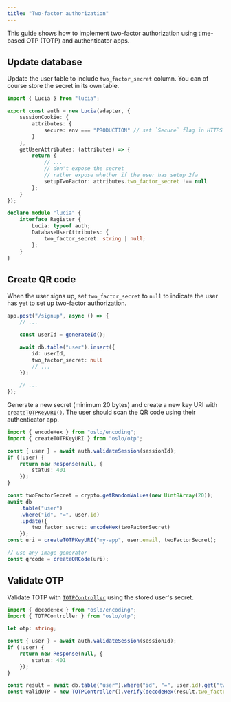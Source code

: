 ```yaml
---
title: "Two-factor authorization"
---
```


This guide shows how to implement two-factor authorization using time-based OTP (TOTP) and authenticator apps.

## Update database

Update the user table to include `two_factor_secret` column. You can of course store the secret in its own table.

```ts
import { Lucia } from "lucia";

export const auth = new Lucia(adapter, {
	sessionCookie: {
		attributes: {
			secure: env === "PRODUCTION" // set `Secure` flag in HTTPS
		}
	},
	getUserAttributes: (attributes) => {
		return {
			// ...
			// don't expose the secret
			// rather expose whether if the user has setup 2fa
			setupTwoFactor: attributes.two_factor_secret !== null
		};
	}
});

declare module "lucia" {
	interface Register {
		Lucia: typeof auth;
		DatabaseUserAttributes: {
			two_factor_secret: string | null;
		};
	}
}
```

## Create QR code

When the user signs up, set `two_factor_secret` to `null` to indicate the user has yet to set up two-factor authorization. 

```ts
app.post("/signup", async () => {
	// ...

	const userId = generateId();

	await db.table("user").insert({
		id: userId,
		two_factor_secret: null
		// ...
	});

	// ...
});
```

Generate a new secret (minimum 20 bytes) and create a new key URI with [`createTOTPKeyURI()`](). The user should scan the QR code using their authenticator app.

```ts
import { encodeHex } from "oslo/encoding";
import { createTOTPKeyURI } from "oslo/otp";

const { user } = await auth.validateSession(sessionId);
if (!user) {
	return new Response(null, {
		status: 401
	});
}

const twoFactorSecret = crypto.getRandomValues(new Uint8Array(20));
await db
	.table("user")
	.where("id", "=", user.id)
	.update({
		two_factor_secret: encodeHex(twoFactorSecret)
	});
const uri = createTOTPKeyURI("my-app", user.email, twoFactorSecret);

// use any image generator
const qrcode = createQRCode(uri);
```

## Validate OTP

Validate TOTP with [`TOTPController`]() using the stored user's secret.

```ts
import { decodeHex } from "oslo/encoding";
import { TOTPController } from "oslo/otp";

let otp: string;

const { user } = await auth.validateSession(sessionId);
if (!user) {
	return new Response(null, {
		status: 401
	});
}

const result = await db.table("user").where("id", "=", user.id).get("two_factor_secret");
const validOTP = new TOTPController().verify(decodeHex(result.two_factor_secret, otp));
```
